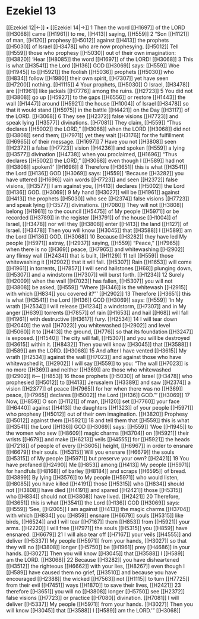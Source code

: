 # Ezekiel 13
[[Ezekiel 12|←]] • [[Ezekiel 14|→]]
1 Then the word [[H1697]] of the LORD [[H3068]] came [[H1961]] to me, [[H413]] saying, [[H559]] 
2 “Son [[H1121]] of man, [[H120]] prophesy [[H5012]] against [[H413]] the prophets [[H5030]] of Israel [[H3478]] who are now prophesying. [[H5012]] Tell [[H559]] those who prophesy [[H5030]] out of their own imagination: [[H3820]] ‘Hear [[H8085]] the word [[H1697]] of the LORD! [[H3068]] 
3 This is what [[H3541]] the Lord [[H136]] GOD [[H3069]] says: [[H559]] Woe [[H1945]] to [[H5921]] the foolish [[H5036]] prophets [[H5030]] who [[H834]] follow [[H1980]] their own spirit, [[H7307]] yet have seen [[H7200]] nothing. [[H1115]] 
4 Your prophets, [[H5030]] O Israel, [[H3478]] are [[H1961]] like jackals [[H7776]] among the ruins. [[H2723]] 
5 You did not [[H3808]] go up [[H5927]] to the gaps [[H6556]] or restore [[H1443]] the wall [[H1447]] around [[H5921]] the house [[H1004]] of Israel [[H3478]] so that it would stand [[H5975]] in the battle [[H4421]] on the Day [[H3117]] of the LORD. [[H3068]] 
6 They see [[H2372]] false visions [[H7723]] and speak lying [[H3577]] divinations. [[H7081]] They claim, [[H559]] “Thus declares [[H5002]] the LORD,” [[H3068]] when the LORD [[H3068]] did not [[H3808]] send them; [[H7971]] yet they wait [[H3176]] for the fulfillment [[H6965]] of their message. [[H1697]] 
7 Have you not [[H3808]] seen [[H2372]] a false [[H7723]] vision [[H4236]] and spoken [[H559]] a lying [[H3577]] divination [[H4738]] when you proclaimed, [[H1696]] “Thus declares [[H5002]] the LORD,” [[H3068]] even though I [[H589]] had not [[H3808]] spoken?’ [[H1696]] 
8 Therefore [[H3651]] this is what [[H3541]] the Lord [[H136]] GOD [[H3069]] says: [[H559]] ‘Because [[H3282]] you have uttered [[H1696]] vain words [[H7723]] and seen [[H2372]] false visions, [[H3577]] I am against you, [[H413]] declares [[H5002]] the Lord [[H136]] GOD. [[H3069]] 
9 My hand [[H3027]] will be [[H1961]] against [[H413]] the prophets [[H5030]] who see [[H2374]] false visions [[H7723]] and speak lying [[H3577]] divinations. [[H7080]] They will not [[H3808]] belong [[H1961]] to the council [[H5475]] of My people [[H5971]] or be recorded [[H3789]] in the register [[H3791]] of the house [[H1004]] of Israel, [[H3478]] nor will they [[H3808]] enter [[H413]] the land [[H127]] of Israel. [[H3478]] Then you will know [[H3045]] that [[H3588]] I [[H589]] am the Lord [[H136]] GOD. [[H3068]] 
10 Because [[H3282]] they have led My people [[H5971]] astray, [[H2937]] saying, [[H559]] “Peace,” [[H7965]] when there is no [[H369]] peace, [[H7965]] and whitewashing [[H2902]] any flimsy wall [[H2434]] that is built, [[H1129]] 
11 tell [[H559]] those whitewashing it [[H2902]] that it will fall. [[H5307]] Rain [[H1653]] will come [[H1961]] in torrents, [[H7857]] I will send hailstones [[H68]] plunging down, [[H5307]] and a windstorm [[H7307]] will burst forth. [[H1234]] 
12 Surely [[H2009]] when the wall [[H7023]] has fallen, [[H5307]] you will not [[H3808]] be asked, [[H559]] “Where [[H346]] is the whitewash [[H2915]] with which [[H834]] you covered it?”’ [[H2902]] 
13 Therefore [[H3651]] this is what [[H3541]] the Lord [[H136]] GOD [[H3069]] says: [[H559]] ‘In My wrath [[H2534]] I will release [[H1234]] a windstorm, [[H7307]] and in My anger [[H639]] torrents [[H7857]] of rain [[H1653]] and hail [[H68]] will fall [[H1961]] with destructive [[H3617]] fury. [[H2534]] 
14 I will tear down [[H2040]] the wall [[H7023]] you whitewashed [[H2902]] and level [[H5060]] it to [[H413]] the ground, [[H776]] so that its foundation [[H3247]] is exposed. [[H1540]] The city will fall, [[H5307]] and you will be destroyed [[H3615]] within it. [[H8432]] Then you will know [[H3045]] that [[H3588]] I [[H589]] am the LORD. [[H3068]] 
15 And after I have vented [[H3615]] My wrath [[H2534]] against the wall [[H7023]] and against those who have whitewashed it, [[H2902]] I will say [[H559]] to you:  “The wall [[H7023]] is no more [[H369]] and neither [[H369]] are those who whitewashed [[H2902]] it— [[H853]] 
16 those prophets [[H5030]] of Israel [[H3478]] who prophesied [[H5012]] to [[H413]] Jerusalem [[H3389]] and saw [[H2374]] a vision [[H2377]] of peace [[H7965]] for her  when there was no [[H369]] peace, [[H7965]] declares [[H5002]] the Lord [[H136]] GOD.”’ [[H3069]] 
17 Now, [[H859]] O son [[H1121]] of man, [[H120]] set [[H7760]] your face [[H6440]] against [[H413]] the daughters [[H1323]] of your people [[H5971]] who prophesy [[H5012]] out of their own imagination. [[H3820]] Prophesy [[H5012]] against them [[H5921]] 
18 and tell them that [[H559]] this is what [[H3541]] the Lord [[H136]] GOD [[H3069]] says: [[H559]] ‘Woe [[H1945]] to the women who sew [[H8609]] magic charms [[H3704]] on [[H5921]] their wrists [[H679]] and make [[H6213]] veils [[H4555]] for [[H5921]] the heads [[H7218]] of people of every [[H3605]] height, [[H6967]] in order to ensnare [[H6679]] their souls. [[H5315]] Will you ensnare [[H6679]] the souls [[H5315]] of My people [[H5971]] but preserve your own? [[H2421]] 
19 You have profaned [[H2490]] Me [[H853]] among [[H413]] My people [[H5971]] for handfuls [[H8168]] of barley [[H8184]] and scraps [[H6595]] of bread. [[H3899]] By lying [[H3576]] to My people [[H5971]] who would listen, [[H8085]] you have killed [[H4191]] those [[H5315]] who [[H834]] should not [[H3808]] have died [[H4191]] and spared [[H2421]] those [[H5315]] who [[H834]] should not [[H3808]] have lived. [[H2421]] 
20 Therefore, [[H3651]] this is what [[H3541]] the Lord [[H136]] GOD [[H3069]] says: [[H559]] ‘See, [[H2005]] I am against [[H413]] the magic charms [[H3704]] with which [[H834]] you [[H859]] ensnare [[H6679]] souls [[H5315]] like birds, [[H6524]] and I will tear [[H7167]] them [[H853]] from [[H5921]] your arms. [[H2220]] I will free [[H7971]] the souls [[H5315]] you [[H859]] have ensnared. [[H6679]] 
21 I will also tear off [[H7167]] your veils [[H4555]] and deliver [[H5337]] My people [[H5971]] from your hands, [[H3027]] so that they will no [[H3808]] longer [[H5750]] be [[H1961]] prey [[H4686]] in your hands. [[H3027]] Then you will know [[H3045]] that [[H3588]] I [[H589]] am the LORD. [[H3068]] 
22 Because [[H3282]] you have disheartened [[H3512]] the righteous [[H6662]] with your lies, [[H8267]] even though I [[H589]] have caused them no grief, [[H3510]] and because you have encouraged [[H2388]] the wicked [[H7563]] not [[H1115]] to turn [[H7725]] from their evil [[H7451]] ways [[H1870]] to save their lives, [[H2421]] 
23 therefore [[H3651]] you will no [[H3808]] longer [[H5750]] see [[H2372]] false visions [[H7723]] or practice [[H7080]] divination. [[H7081]] I will deliver [[H5337]] My people [[H5971]] from your hands. [[H3027]] Then you will know [[H3045]] that [[H3588]] I [[H589]] am the LORD.’” [[H3068]] 
